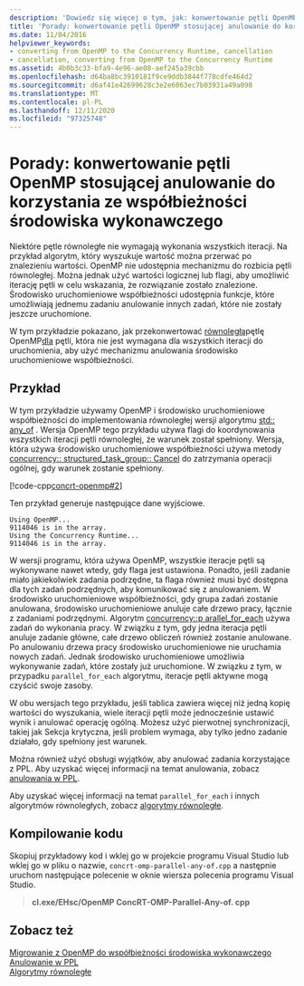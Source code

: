 ```yaml
---
description: 'Dowiedz się więcej o tym, jak: konwertowanie pętli OpenMP używającej anulowania do używania środowisko uruchomieniowe współbieżności'
title: 'Porady: konwertowanie pętli OpenMP stosującej anulowanie do korzystania ze współbieżności środowiska wykonawczego'
ms.date: 11/04/2016
helpviewer_keywords:
- converting from OpenMP to the Concurrency Runtime, cancellation
- cancellation, converting from OpenMP to the Concurrency Runtime
ms.assetid: 4b0b3c33-bfa9-4e96-ae08-aef245a39cbb
ms.openlocfilehash: d64ba8bc3910181f9ce9ddb3844f778cdfe464d2
ms.sourcegitcommit: d6af41e42699628c3e2e6063ec7b03931a49a098
ms.translationtype: MT
ms.contentlocale: pl-PL
ms.lasthandoff: 12/11/2020
ms.locfileid: "97325748"
---
```

# <a name="how-to-convert-an-openmp-loop-that-uses-cancellation-to-use-the-concurrency-runtime"></a>Porady: konwertowanie pętli OpenMP stosującej anulowanie do korzystania ze współbieżności środowiska wykonawczego

Niektóre pętle równoległe nie wymagają wykonania wszystkich iteracji. Na przykład algorytm, który wyszukuje wartość można przerwać po znalezieniu wartości. OpenMP nie udostępnia mechanizmu do rozbicia pętli równoległej. Można jednak użyć wartości logicznej lub flagi, aby umożliwić iterację pętli w celu wskazania, że rozwiązanie zostało znalezione. Środowisko uruchomieniowe współbieżności udostępnia funkcje, które umożliwiają jednemu zadaniu anulowanie innych zadań, które nie zostały jeszcze uruchomione.

W tym przykładzie pokazano, jak przekonwertować [równoległą](../../parallel/concrt/how-to-use-parallel-invoke-to-write-a-parallel-sort-routine.md#parallel)pętlę OpenMP[dla](../openmp/reference/openmp-directives.md#for-openmp) pętli, która nie jest wymagana dla wszystkich iteracji do uruchomienia, aby użyć mechanizmu anulowania środowisko uruchomieniowe współbieżności.

## <a name="example"></a>Przykład

W tym przykładzie używamy OpenMP i środowisko uruchomieniowe współbieżności do implementowania równoległej wersji algorytmu [std:: any_of](../../standard-library/algorithm-functions.md#any_of) . Wersja OpenMP tego przykładu używa flagi do koordynowania wszystkich iteracji pętli równoległej, że warunek został spełniony. Wersja, która używa środowisko uruchomieniowe współbieżności używa metody [concurrency:: structured_task_group:: Cancel](reference/structured-task-group-class.md#cancel) do zatrzymania operacji ogólnej, gdy warunek zostanie spełniony.

[!code-cpp[concrt-openmp#2](../../parallel/concrt/codesnippet/cpp/convert-an-openmp-loop-that-uses-cancellation_1.cpp)]

Ten przykład generuje następujące dane wyjściowe.

```Output
Using OpenMP...
9114046 is in the array.
Using the Concurrency Runtime...
9114046 is in the array.
```

W wersji programu, która używa OpenMP, wszystkie iteracje pętli są wykonywane nawet wtedy, gdy flaga jest ustawiona. Ponadto, jeśli zadanie miało jakiekolwiek zadania podrzędne, ta flaga również musi być dostępna dla tych zadań podrzędnych, aby komunikować się z anulowaniem. W środowisko uruchomieniowe współbieżności, gdy grupa zadań zostanie anulowana, środowisko uruchomieniowe anuluje całe drzewo pracy, łącznie z zadaniami podrzędnymi. Algorytm [concurrency::p arallel_for_each](reference/concurrency-namespace-functions.md#parallel_for_each) używa zadań do wykonania pracy. W związku z tym, gdy jedna iteracja pętli anuluje zadanie główne, całe drzewo obliczeń również zostanie anulowane. Po anulowaniu drzewa pracy środowisko uruchomieniowe nie uruchamia nowych zadań. Jednak środowisko uruchomieniowe umożliwia wykonywanie zadań, które zostały już uruchomione. W związku z tym, w przypadku `parallel_for_each` algorytmu, iteracje pętli aktywne mogą czyścić swoje zasoby.

W obu wersjach tego przykładu, jeśli tablica zawiera więcej niż jedną kopię wartości do wyszukania, wiele iteracji pętli może jednocześnie ustawić wynik i anulować operację ogólną. Możesz użyć pierwotnej synchronizacji, takiej jak Sekcja krytyczna, jeśli problem wymaga, aby tylko jedno zadanie działało, gdy spełniony jest warunek.

Można również użyć obsługi wyjątków, aby anulować zadania korzystające z PPL. Aby uzyskać więcej informacji na temat anulowania, zobacz [anulowania w PPL](cancellation-in-the-ppl.md).

Aby uzyskać więcej informacji na temat `parallel_for_each` i innych algorytmów równoległych, zobacz [algorytmy równoległe](../../parallel/concrt/parallel-algorithms.md).

## <a name="compiling-the-code"></a>Kompilowanie kodu

Skopiuj przykładowy kod i wklej go w projekcie programu Visual Studio lub wklej go w pliku o nazwie, `concrt-omp-parallel-any-of.cpp` a następnie uruchom następujące polecenie w oknie wiersza polecenia programu Visual Studio.

> **cl.exe/EHsc/OpenMP ConcRT-OMP-Parallel-Any-of. cpp**

## <a name="see-also"></a>Zobacz też

[Migrowanie z OpenMP do współbieżności środowiska wykonawczego](../../parallel/concrt/migrating-from-openmp-to-the-concurrency-runtime.md)<br/>
[Anulowanie w PPL](cancellation-in-the-ppl.md)<br/>
[Algorytmy równoległe](../../parallel/concrt/parallel-algorithms.md)
